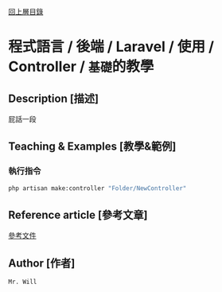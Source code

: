 [回上層目錄](../README.md)

# 程式語言 / 後端 / Laravel / 使用 / Controller / `基礎`的教學

## **Description [描述]**
屁話一段

## **Teaching & Examples [教學&範例]**
### 執行指令
```bash
php artisan make:controller "Folder/NewController"
```

## **Reference article [參考文章]**
[參考文件](網址)

## **Author [作者]**
`Mr. Will`
